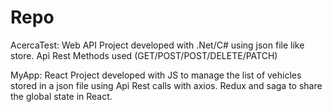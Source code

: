 # Repo
AcercaTest:
Web API Project developed with .Net/C# using json file like store. Apì Rest Methods used (GET/POST/POST/DELETE/PATCH)

MyApp:
React Project developed with JS to manage the list of vehicles stored in a json file using Api Rest calls with axios. Redux and saga to share the global state in React.

